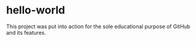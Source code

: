# hello-world
This project was put into action for the sole educational purpose of GitHub and its features.
